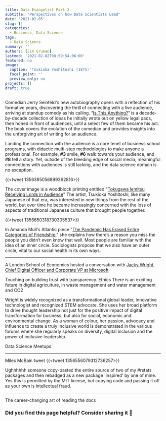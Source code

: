 ```yaml
---
title: Data Evangelist Part 2
subtitle: "Perspectives on how Data Scientists Lead"
date: '2021-02-05'
slug: []
categories: 
  - Business, Data Science
tags: 
  - Data Science
summary: ''
authors: [Jim Gruman]
lastmod: '2021-02-02T08:59:54-06:00'
featured: no
image:
  caption: 'Tsukioka Yoshitoshi (1875)'
  focal_point: ''
  preview_only: no
projects: []
draft: true
---
```


Comedian Jerry Seinfeld's new autobiography opens with a reflection of his formative years, discovering the thrill of connecting with a live audience, arriving at standup comedy as his calling. “[Is This Anything?](https://www.amazon.com/dp/B084BYK62K/)” is a decade-by-decade collection of ideas he initially wrote out on yellow legal pads, then honed in front of audiences, until a select few of them became his act. The book covers the evolution of the comedian and provides insights into the unforgiving art of writing for an audience.

Landing the connection with the audience is a core tenet of business school programs, with didactic multi-step methodologies to make anyone a professional. For example, **#3** smile, **#6** walk towards your audience, and **#8** tell a story. Yet, outside of the bleeding edge of social media, meaningful connections with audiences is still lacking, and the data science domain is no exception.

{{<tweet 1356395056899362816>}}

The cover image is a woodblock printing entitled "[Tokugawa Iemitsu Receiving Lords in Audience](https://artvee.com/dl/tokugawa-iemitsu-receiving-lords-in-audience)" The artist, Tsukioka Yoshitoshi, like many Japanese of that era, was interested in new things from the rest of the world, but over time he became increasingly concerned with the loss of aspects of traditional Japanese culture that brought people together.

{{<tweet 1356650318730305537>}}

In Amanda Mull's Atlantic piece "[The Pandemic Has Erased Entire Categories of Friendship](https://www.theatlantic.com/health/archive/2021/01/pandemic-goodbye-casual-friends/617839/)," she explains how there’s a reason you miss the people you didn’t even know that well. Most people are familiar with the idea of an inner circle. Sociologists propose that we also have an outer circle, vital to our social health in its own ways.

-----

A London School of Economics hosted a conversation with [Jacky Wright, Chief Digital Officer and Corporate VP at Microsoft](https://www.lse.ac.uk/Events/2021/02/202102021400/Building-Resilience-Through-Data-Centricity)

Touching on building trust with transparency. Ethics
There is an exciting future in digital agriculture, in waste management and water management and CO2

Wright is widely recognized as a transformational global leader, innovative technologist and recognized STEM advocate. She uses her broad platform to drive thought leadership not just for the positive impact of digital transformation for business, but also for social, economic and environmental change. As a woman of colour, her passion, advocacy and influence to create a truly inclusive world is demonstrated in the various forums where she regularly speaks on diversity, digital inclusion and the power of inclusive leadership.


Data Science Meetups

-----

Miles McBain tweet
{{<tweet 1356556079312736257>}}

Ughhhhhh someone copy-pasted the entire source of two of my #rstats packages and then rebadged as a new package 'inspired' by one of mine. Yes this is permitted by the MIT license, but copying code and passing it off as your own is intellectual fraud.





----

The career-changing art of reading the docs
[](https://acloudguru.com/blog/engineering/the-career-changing-art-of-reading-the-docs)

### Did you find this page helpful? Consider sharing it 🙌
